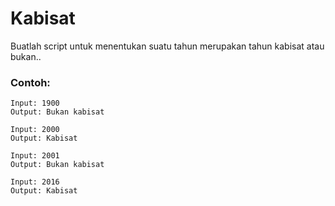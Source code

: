 # Kabisat

Buatlah script untuk menentukan suatu tahun merupakan tahun kabisat atau bukan..

### Contoh:

```
Input: 1900
Output: Bukan kabisat

Input: 2000
Output: Kabisat

Input: 2001
Output: Bukan kabisat

Input: 2016
Output: Kabisat
```
